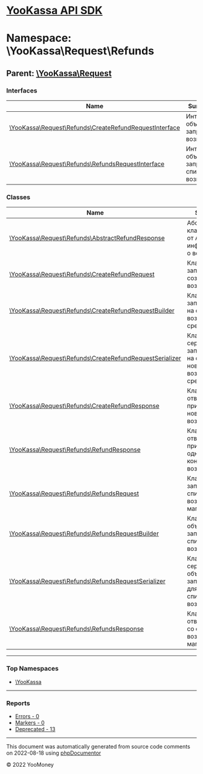 # [YooKassa API SDK](../home.md)

# Namespace: \YooKassa\Request\Refunds

## Parent: [\YooKassa\Request](../namespaces/yookassa-request.md)

### Interfaces

| Name | Summary |
| ---- | ------- |
| [\YooKassa\Request\Refunds\CreateRefundRequestInterface](../classes/YooKassa-Request-Refunds-CreateRefundRequestInterface.md) | Интерфейс объекта запроса на возврат |
| [\YooKassa\Request\Refunds\RefundsRequestInterface](../classes/YooKassa-Request-Refunds-RefundsRequestInterface.md) | Интерфейс объекта запроса списка возвратов |

### Classes

| Name | Summary |
| ---- | ------- |
| [\YooKassa\Request\Refunds\AbstractRefundResponse](../classes/YooKassa-Request-Refunds-AbstractRefundResponse.md) | Абстрактный класс ответа от API с информацией о возврате |
| [\YooKassa\Request\Refunds\CreateRefundRequest](../classes/YooKassa-Request-Refunds-CreateRefundRequest.md) | Класс объекта запроса для создания возврата |
| [\YooKassa\Request\Refunds\CreateRefundRequestBuilder](../classes/YooKassa-Request-Refunds-CreateRefundRequestBuilder.md) | Класс билдера запросов к API на создание возврата средств |
| [\YooKassa\Request\Refunds\CreateRefundRequestSerializer](../classes/YooKassa-Request-Refunds-CreateRefundRequestSerializer.md) | Класс сериалайзера запросов к API на создание нового возврата средств |
| [\YooKassa\Request\Refunds\CreateRefundResponse](../classes/YooKassa-Request-Refunds-CreateRefundResponse.md) | Класс объекта ответа от API при создании нового возврата |
| [\YooKassa\Request\Refunds\RefundResponse](../classes/YooKassa-Request-Refunds-RefundResponse.md) | Класс объекта ответа от API при запросе одного конкретного возврата |
| [\YooKassa\Request\Refunds\RefundsRequest](../classes/YooKassa-Request-Refunds-RefundsRequest.md) | Класс объекта запроса к API списка возвратов магазина |
| [\YooKassa\Request\Refunds\RefundsRequestBuilder](../classes/YooKassa-Request-Refunds-RefundsRequestBuilder.md) | Класс билдера объектов запросов к API списка возвратов |
| [\YooKassa\Request\Refunds\RefundsRequestSerializer](../classes/YooKassa-Request-Refunds-RefundsRequestSerializer.md) | Класс сериализатора объектов запросов к API для получения списка возвратов |
| [\YooKassa\Request\Refunds\RefundsResponse](../classes/YooKassa-Request-Refunds-RefundsResponse.md) | Класс объекта ответа от API со списком возвратов магазина |

---

### Top Namespaces

* [\YooKassa](../namespaces/yookassa.md)

---

### Reports
* [Errors - 0](../reports/errors.md)
* [Markers - 0](../reports/markers.md)
* [Deprecated - 13](../reports/deprecated.md)

---

This document was automatically generated from source code comments on 2022-08-18 using [phpDocumentor](http://www.phpdoc.org/)

&copy; 2022 YooMoney